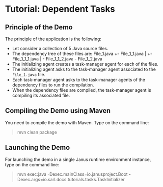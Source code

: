 Tutorial: Dependent Tasks
=========================

## Principle of the Demo

The principle of the application is the following:

* Let consider a collection of 5 Java source files.
* The dependency tree of these files are: 
        File_1.java
        +- File_1_1.java
        |  +- File_1_1_1.java
        |  \- File_1_1_2.java
        \- File_1_2.java
* The initializing agent creates a task-manager agent for each of the files.
* The initializing agent asks to the task-manager agent associated to the `File_1.java` file.
* Each task-manager agent asks to the task-manager agents of the dependency files to run the compilation.
* When the dependency files are compiled, the task-manager agent is compiling its associated file.
   
## Compiling the Demo using Maven

You need to compile the demo with Maven. Type on the command
line:

> mvn clean package

## Launching the Demo

For launching the demo in a single Janus runtime environment
instance, type on the command line:

> mvn exec:java
>     -Dexec.mainClass=io.janusproject.Boot
>     -Dexec.args=io.sarl.docs.tutorials.tasks.TaskInitializer

